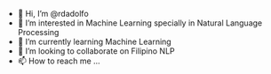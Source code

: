 - 👋 Hi, I’m @rdadolfo
- 👀 I’m interested in Machine Learning specially in Natural Language Processing
- 🌱 I’m currently learning Machine Learning
- 💞️ I’m looking to collaborate on Filipino NLP
- 📫 How to reach me ...

<!---
rdadolfo/rdadolfo is a ✨ special ✨ repository because its `README.md` (this file) appears on your GitHub profile.
You can click the Preview link to take a look at your changes.
--->
